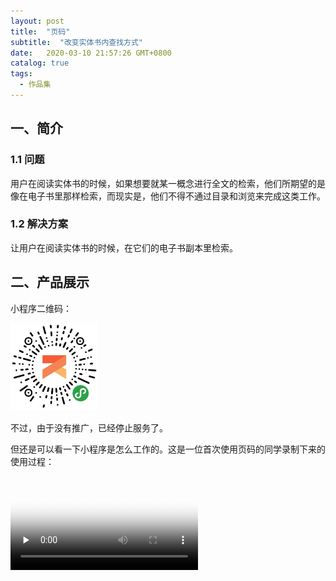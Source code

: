 ```yaml
---
layout: post
title:  "页码"
subtitle:  "改变实体书内查找方式"
date:   2020-03-10 21:57:26 GMT+0800
catalog: true
tags:
  - 作品集
---
```


## 一、简介

### 1.1 问题

用户在阅读实体书的时候，如果想要就某一概念进行全文的检索，他们所期望的是像在电子书里那样检索，而现实是，他们不得不通过目录和浏览来完成这类工作。

### 1.2 解决方案

让用户在阅读实体书的时候，在它们的电子书副本里检索。

## 二、产品展示

小程序二维码：

<img style="width: 140px;" src="/assets/images/posts/yema/gh_ede7c951b0e9_860.jpg" alt="gh_ede7c951b0e9_860" />

不过，由于没有推广，已经停止服务了。

但还是可以看一下小程序是怎么工作的。这是一位首次使用页码的同学录制下来的使用过程：

<div class="center-container">
  <video id="video" class="phone-size" controls="" preload="none" poster="/assets/images/posts/yema/Lia-demo.png" >
  <source id="mp4" class="phone-size" src="/assets/images/posts/yema/Lia-demo.mp4" type="video/mp4">
  </video>
</div>
